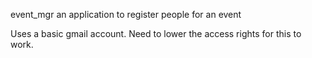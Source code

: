 event_mgr an application to register people for an event

Uses a basic gmail account. Need to lower the access rights for this to work.
